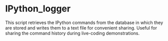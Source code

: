 # IPython_logger

This script retrieves the IPython commands from the database in which they are stored and writes them to a text file for convenient sharing. Useful for sharing the command history during live-coding demonstrations.
